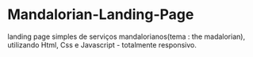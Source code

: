 # Mandalorian-Landing-Page
landing page simples de serviços mandalorianos(tema : the madalorian), utilizando Html, Css e Javascript - totalmente responsivo.
